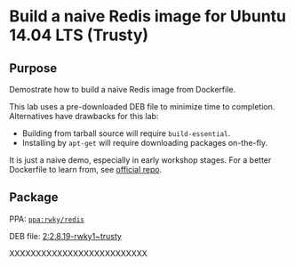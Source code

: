 Build a naive Redis image for Ubuntu 14.04 LTS (Trusty)
===


## Purpose

Demostrate how to build a naive Redis image from Dockerfile.

This lab uses a pre-downloaded DEB file to minimize time to completion. Alternatives have drawbacks for this lab:

  - Building from tarball source will require `build-essential`.
  - Installing by `apt-get` will require downloading packages on-the-fly.

It is just a naive demo, especially in early workshop stages. For a better Dockerfile to learn from, see [official repo](https://registry.hub.docker.com/_/redis/).


## Package

PPA: [`ppa:rwky/redis`](https://launchpad.net/~rwky/+archive/ubuntu/redis)

DEB file: [2:2.8.19-rwky1~trusty](https://launchpad.net/~rwky/+archive/ubuntu/redis/+files/redis-server_2.8.19-rwky1~trusty_amd64.deb)


XXXXXXXXXXXXXXXXXXXXXXXXXX
